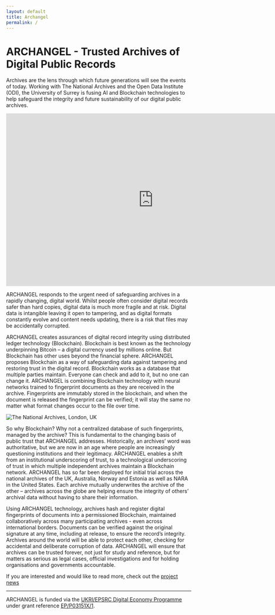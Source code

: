 ```yaml
---
layout: default
title: Archangel
permalink: /
---
```

# ARCHANGEL - Trusted Archives of Digital Public Records
Archives are the lens through which future generations will see the events of today. Working with The National Archives and the Open Data Institute (ODI), the University of Surrey is fusing AI and Blockchain technologies to help safeguard the integrity and future sustainability of our digital public archives.

<iframe width="800" height="470" src="https://www.youtube.com/embed/xKCdKo6rQXw?autoplay=1" frameborder="0" allow="accelerometer; autoplay; encrypted-media; gyroscope; picture-in-picture" allowfullscreen></iframe>


ARCHANGEL responds to the urgent need of safeguarding archives in a rapidly changing, digital world.  Whilst people often consider digital records safer than hard copies, digital data is much more fragile and at risk. Digital data is intangible leaving it open to tampering, and as digital formats constantly evolve and content needs updating, there is a risk that files may be accidentally corrupted. 

ARCHANGEL creates assurances of digital record integrity using distributed ledger technology (Blockchain). Blockchain is best known as the technology underpinning Bitcoin – a digital currency used by millions online. But Blockchain has other uses beyond the financial sphere. ARCHANGEL proposes Blockchain as a way of safeguarding data against tampering and restoring trust in the digital record.  Blockchain works as a database that multiple parties maintain.  Everyone can check and add to it, but no one can change it.  ARCHANGEL is combining Blockchain technology with neural networks trained to fingerprint documents as they are received in the archive.  Fingerprints are immutably stored in the blockchain, and when the document is released the fingerprint can be verified; it will stay the same no matter what format changes occur to the file over time.

<img src="{{ site.baseurl }}assets/images/na2.jpg" alt="The National Archives, London, UK"/>

So why Blockchain? Why not a centralized database of such fingerprints, managed by the archive? This is fundamental to the changing basis of public trust that ARCHANGEL addresses. Historically, an archives’ word was authoritative, but we are now in an age where people are increasingly questioning institutions and their legitimacy. ARCHANGEL enables a shift from an institutional underscoring of trust, to a technological underscoring of trust in which multiple independent archives maintain a Blockchain network. ARCHANGEL has so far been deployed for initial trial across the national archives of the UK, Australia, Norway and Estonia as well as NARA in the United States. Each archive mutually underwrites the archive of the other – archives across the globe are helping ensure the integrity of others’ archival data without having to share their information.

Using ARCHANGEL technology,  archives hash and register digital fingerprints of documents into a permissioned Blockchain, maintained collaboratively across many participating archives - even across international borders. Documents can be verified against the original signature at any time, including at release, to ensure the record’s integrity. Archives around the world will be able to protect each other, checking for accidental and deliberate corruption of data. ARCHANGEL will ensure that archives can be trusted forever, not just for study and reference, but for matters as serious as legal cases, official investigations and for holding organisations and governments accountable.

If you are interested and would like to read more, check out the <a href="/news">project news</a>

<hr/>
ARCHANGEL is funded via the <a href="https://epsrc.ukri.org/research/ourportfolio/themes/digitaleconomy/">UKRI/EPSRC Digital Economy Programme</a> under grant reference <a href="https://gow.epsrc.ukri.org/NGBOViewGrant.aspx?GrantRef=EP/P03151X/1">EP/P03151X/1</a>.
